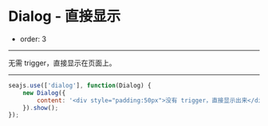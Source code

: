 # Dialog - 直接显示

- order: 3

---

无需 trigger，直接显示在页面上。

<link href="for-demo.css" rel="stylesheet">

---

````javascript
seajs.use(['dialog'], function(Dialog) {
    new Dialog({
        content: '<div style="padding:50px">没有 trigger，直接显示出来</div>'
    }).show();
});
````
